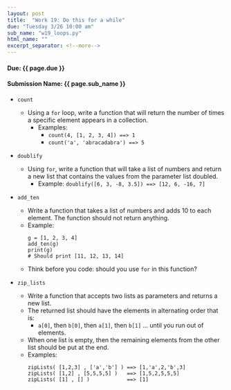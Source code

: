 ```yaml
---
layout: post
title:  "Work 19: Do this for a while"
due: "Tuesday 3/26 10:00 am"
sub_name: "w19_loops.py"
html_name: ""
excerpt_separator: <!--more-->
---
```


#### Due: {{ page.due }}
#### Submission Name: {{ page.sub_name }}

* `count`
  * Using a `for` loop, write a function that will return the number of times a specific element appears in a collection.
    * Examples:
      * `count(4, [1, 2, 3, 4]) ==> 1`
      * `count('a', 'abracadabra') ==> 5`

* `doublify`
  - Using `for`, write a function that will take a list of numbers and return a new list that contains the values from the parameter list doubled.
    - Example: `doublify([6, 3, -8, 3.5]) ==> [12, 6, -16, 7]`

* `add_ten`
  * Write a function that takes a list of numbers and adds 10 to each element. The function should not return anything.
  * Example:
    ```
    g = [1, 2, 3, 4]
    add_ten(g)
    print(g)
    # Should print [11, 12, 13, 14]
    ```
  * Think before you code: should you use `for` in this function?

* `zip_lists`
  - Write a function that accepts two lists as parameters and returns a new list.
  - The returned list should have the elements in alternating order that is:
    - `a[0]`, then `b[0]`, then `a[1]`, then `b[1]` ... until you run out of elements.
  - When one list is empty, then the remaining elements from the other list should be put at the end.
  - Examples:
    ```
    zipLists( [1,2,3] , ['a','b'] ) ==> [1,'a',2,'b',3]
    zipLists( [1,2] , [5,5,5,5] )   ==> [1,5,2,5,5,5]
    zipLists( [1] , [] )            ==> [1]
    ```
